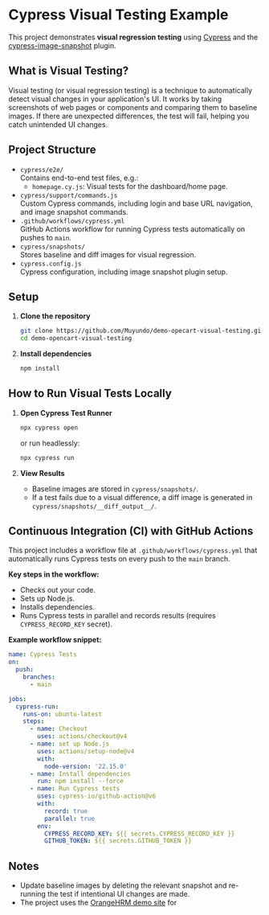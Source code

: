 # Cypress Visual Testing Example

This project demonstrates **visual regression testing** using [Cypress](https://www.cypress.io/) and the [cypress-image-snapshot](https://github.com/jaredpalmer/cypress-image-snapshot) plugin.

## What is Visual Testing?

Visual testing (or visual regression testing) is a technique to automatically detect visual changes in your application's UI. It works by taking screenshots of web pages or components and comparing them to baseline images. If there are unexpected differences, the test will fail, helping you catch unintended UI changes.

## Project Structure

- `cypress/e2e/`  
  Contains end-to-end test files, e.g.:
  - `homepage.cy.js`: Visual tests for the dashboard/home page.
- `cypress/support/commands.js`  
  Custom Cypress commands, including login and base URL navigation, and image snapshot commands.
- `.github/workflows/cypress.yml`  
  GitHub Actions workflow for running Cypress tests automatically on pushes to `main`.
- `cypress/snapshots/`  
  Stores baseline and diff images for visual regression.
- `cypress.config.js`  
  Cypress configuration, including image snapshot plugin setup.

## Setup

1. **Clone the repository**  
   ```sh
   git clone https://github.com/Muyundo/demo-opecart-visual-testing.git
   cd demo-opencart-visual-testing
   ```

2. **Install dependencies**  
   ```sh
   npm install
   ```

## How to Run Visual Tests Locally

1. **Open Cypress Test Runner**  
   ```sh
   npx cypress open
   ```
   or run headlessly:
   ```sh
   npx cypress run
   ```

2. **View Results**  
   - Baseline images are stored in `cypress/snapshots/`.
   - If a test fails due to a visual difference, a diff image is generated in `cypress/snapshots/__diff_output__/`.

## Continuous Integration (CI) with GitHub Actions

This project includes a workflow file at `.github/workflows/cypress.yml` that automatically runs Cypress tests on every push to the `main` branch.

**Key steps in the workflow:**
- Checks out your code.
- Sets up Node.js.
- Installs dependencies.
- Runs Cypress tests in parallel and records results (requires `CYPRESS_RECORD_KEY` secret).

**Example workflow snippet:**
```yaml
name: Cypress Tests
on:
  push:
    branches:
      - main

jobs:
  cypress-run:
    runs-on: ubuntu-latest
    steps:
      - name: Checkout
        uses: actions/checkout@v4
      - name: set up Node.js
        uses: actions/setup-node@v4
        with:
          node-version: '22.15.0'
      - name: Install dependencies
        run: npm install --force
      - name: Run Cypress tests
        uses: cypress-io/github-action@v6
        with:
          record: true
          parallel: true
        env:
          CYPRESS_RECORD_KEY: ${{ secrets.CYPRESS_RECORD_KEY }}
          GITHUB_TOKEN: ${{ secrets.GITHUB_TOKEN }}
```

## Notes

- Update baseline images by deleting the relevant snapshot and re-running the test if intentional UI changes are made.
- The project uses the [OrangeHRM demo site](https://opensource-demo.orangehrmlive.com/) for
